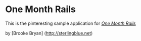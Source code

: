 #  One Month Rails 

This is the pinteresting sample application for 
[*One Month Rails*](http://onemonthrails.com)

by [Brooke Bryan] (http://sterlingblue.net)	